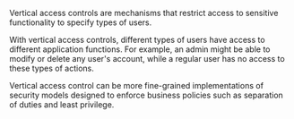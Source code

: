 Vertical access controls are mechanisms that restrict access to sensitive functionality to specify types of users.

With vertical access controls, different types of users have access to different application functions. For example, an admin might be able to modify or delete any user's account, while a regular user has no access to these types of actions.

Vertical access control can be more fine-grained implementations of security models designed to enforce business policies such as separation of duties and least privilege.